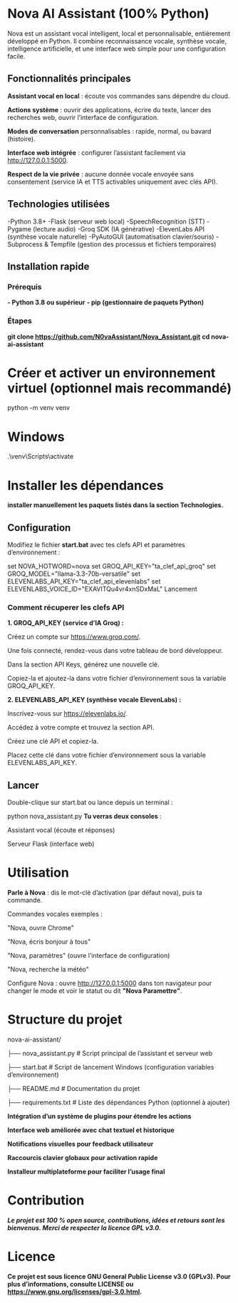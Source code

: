 

<a href="https://zupimages.net/viewer.php?id=25/31/xgq5.png"><img src="https://zupimages.net/up/25/31/xgq5.png" alt="" /></a>

# Nova AI Assistant (100% Python)
Nova est un assistant vocal intelligent, local et personnalisable, entièrement développé en Python. Il combine reconnaissance vocale, synthèse vocale, intelligence artificielle, et une interface web simple pour une configuration facile.

## Fonctionnalités principales
**Assistant vocal en local** : écoute vos commandes sans dépendre du cloud.

**Actions système** : ouvrir des applications, écrire du texte, lancer des recherches web, ouvrir l’interface de configuration.

**Modes de conversation** personnalisables : rapide, normal, ou bavard (histoire).

**Interface web intégrée** : configurer l’assistant facilement via http://127.0.0.1:5000.

**Respect de la vie privée** : aucune donnée vocale envoyée sans consentement (service IA et TTS activables uniquement avec clés API).

## Technologies utilisées

-Python 3.8+
-Flask (serveur web local)
-SpeechRecognition (STT)
-Pygame (lecture audio)
-Groq SDK (IA générative)
-ElevenLabs API (synthèse vocale naturelle)
-PyAutoGUI (automatisation clavier/souris)
-Subprocess & Tempfile (gestion des processus et fichiers temporaires)

## Installation rapide
### Prérequis

**- Python 3.8 ou supérieur**
**- pip (gestionnaire de paquets Python)**

### Étapes

**git clone https://github.com/N0vaAssistant/Nova_Assistant.git**
**cd nova-ai-assistant**

# Créer et activer un environnement virtuel (optionnel mais recommandé)
python -m venv venv
# Windows

.\venv\Scripts\activate

# Installer les dépendances

**installer manuellement les paquets listés dans la section Technologies.**

## Configuration
Modifiez le fichier **start.bat** avec tes clefs API et paramètres d’environnement :

set NOVA_HOTWORD=nova
set GROQ_API_KEY="ta_clef_api_groq"
set GROQ_MODEL="llama-3.3-70b-versatile"
set ELEVENLABS_API_KEY="ta_clef_api_elevenlabs"
set ELEVENLABS_VOICE_ID="EXAVITQu4vr4xnSDxMaL"
Lancement

### Comment récuperer les clefs API
**1. GROQ_API_KEY (service d’IA Groq) :**

Créez un compte sur https://www.groq.com/.

Une fois connecté, rendez-vous dans votre tableau de bord développeur.

Dans la section API Keys, générez une nouvelle clé.

Copiez-la et ajoutez-la dans votre fichier d’environnement sous la variable GROQ_API_KEY.

**2. ELEVENLABS_API_KEY (synthèse vocale ElevenLabs) :**

Inscrivez-vous sur https://elevenlabs.io/.

Accédez à votre compte et trouvez la section API.

Créez une clé API et copiez-la.

Placez cette clé dans votre fichier d’environnement sous la variable ELEVENLABS_API_KEY.


## Lancer
Double-clique sur start.bat ou lance depuis un terminal :

python nova_assistant.py
**Tu verras deux consoles** :

Assistant vocal (écoute et réponses)

Serveur Flask (interface web)

# Utilisation
**Parle à Nova** : dis le mot-clé d’activation (par défaut nova), puis ta commande.

Commandes vocales exemples :

"Nova, ouvre Chrome"

"Nova, écris bonjour à tous"

"Nova, paramètres" (ouvre l’interface de configuration)

"Nova, recherche la météo"

Configure Nova : ouvre http://127.0.0.1:5000 dans ton navigateur pour changer le mode et voir le statut ou dit **"Nova Paramettre"**.

# Structure du projet

nova-ai-assistant/

├── nova_assistant.py          # Script principal de l’assistant et serveur web

├── start.bat                  # Script de lancement Windows (configuration variables d’environnement)

├── README.md                  # Documentation du projet

├── requirements.txt           # Liste des dépendances Python (optionnel à ajouter)


**Intégration d’un système de plugins pour étendre les actions**

**Interface web améliorée avec chat textuel et historique**

**Notifications visuelles pour feedback utilisateur**

**Raccourcis clavier globaux pour activation rapide**

**Installeur multiplateforme pour faciliter l’usage final**

# Contribution
***Le projet est 100 % open source, contributions, idées et retours sont les bienvenus.
Merci de respecter la licence GPL v3.0.***

# Licence
**Ce projet est sous licence GNU General Public License v3.0 (GPLv3).
Pour plus d’informations, consulte LICENSE ou https://www.gnu.org/licenses/gpl-3.0.html.**
